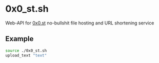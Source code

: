 # 0x0_st.sh
Web-API for [0x0.st](https://0x0.st) no-bullshit file hosting and URL shortening service

## Example
```bash
source ./0x0_st.sh
upload_text "text"
```
